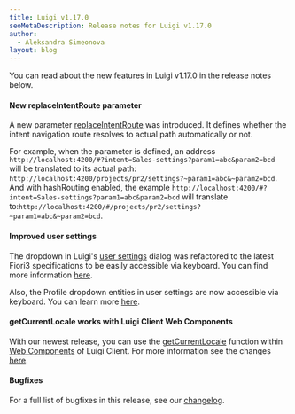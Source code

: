 ```yaml
---
title: Luigi v1.17.0
seoMetaDescription: Release notes for Luigi v1.17.0
author:
  - Aleksandra Simeonova
layout: blog
---
```


You can read about the new features in Luigi v1.17.0 in the release notes below.

<!-- Excerpt -->

#### New replaceIntentRoute parameter

A new parameter [replaceIntentRoute](https://docs.luigi-project.io/docs/navigation-parameters-reference/?section=replaceintentroute) was introduced. It defines whether the intent navigation route resolves to actual path automatically or not.

For example, when the parameter is defined, an address `http://localhost:4200/#?intent=Sales-settings?param1=abc&param2=bcd`
will be translated to its actual path: `http://localhost:4200/projects/pr2/settings?~param1=abc&~param2=bcd`. And with hashRouting enabled, the example `http://localhost:4200/#?intent=Sales-settings?param1=abc&param2=bcd` will translate to:`http://localhost:4200/#/projects/pr2/settings?~param1=abc&~param2=bcd`.

#### Improved user settings

The dropdown in Luigi's [user settings](https://docs.luigi-project.io/docs/user-settings) dialog was refactored to the latest Fiori3 specifications to be easily accessible via keyboard. You can find more information [here](https://github.com/SAP/luigi/pull/2293).

Also, the Profile dropdown entities in user settings are now accessible via keyboard. You can learn more [here](https://github.com/SAP/luigi/pull/2256).

#### getCurrentLocale works with Luigi Client Web Components

With our newest release, you can use the [getCurrentLocale](https://docs.luigi-project.io/docs/luigi-client-api/?section=getcurrentlocale) function within [Web Components](https://docs.luigi-project.io/docs/web-component) of Luigi Client. For more information see the changes [here](https://github.com/SAP/luigi/pull/2219).

#### Bugfixes

For a full list of bugfixes in this release, see our [changelog](https://github.com/SAP/luigi/blob/main/CHANGELOG.md).


